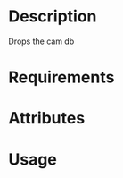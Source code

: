 Description
===========
Drops the cam db


Requirements
============

Attributes
==========

Usage
=====

